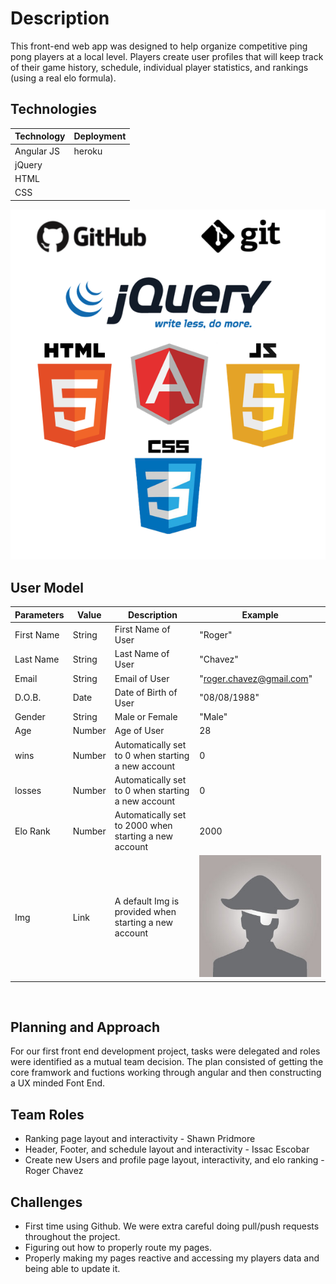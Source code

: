 # Description

This front-end web app was designed to help organize competitive ping pong players at a local level. Players create user profiles that will keep track of their game history, schedule, individual player statistics, and rankings (using a real elo formula).
<br>

## Technologies

|   Technology |   Deployment |       
|  ----------- | ------------|
|   Angular JS | heroku |
|   jQuery     ||
|   HTML       ||
|   CSS        ||
![Picture goes here](./images/logos.png) 
<br>

##  User Model

| Parameters  | Value   	| Description | Example |
| ----------- | ----------	| ------------ | ------- |
| First Name    	| String 		| First Name of User | "Roger" |
| Last Name | String | Last Name of User | "Chavez"
| Email 		| String  	| Email of User  | "roger.chavez@gmail.com" |
| D.O.B. 	| Date   	| Date of Birth of User 	   	 | "08/08/1988" |
| Gender 		| String     	| Male or Female   	   	 | "Male" |
| Age	| Number    	| Age of User| 28|
| wins 	| Number     	| Automatically set to 0 when starting a new account | 0 |
| losses 	| Number     	| Automatically set to 0 when starting a new account | 0 |
| Elo Rank	| Number     	| Automatically set to 2000 when starting a new account | 2000 |
| Img 	| Link     	| A default Img is provided when starting a new account | ![Example image goes here](./images/defaultImg.jpg) |
<br>

## Planning and Approach
For our first front end development project, tasks were delegated and roles were identified as a mutual team decision. The plan consisted of getting the core framwork and fuctions working through angular and then constructing a UX minded Font End. 

## Team Roles
- Ranking page layout and interactivity - Shawn Pridmore
- Header, Footer, and schedule layout and interactivity -  Issac Escobar
- Create new Users and profile page layout, interactivity, and elo ranking - Roger Chavez

## Challenges
- First time using Github. We were extra careful doing pull/push requests throughout the project. 
- Figuring out how to properly route my pages.
- Properly making my pages reactive and accessing my players data and being able to update it. 


